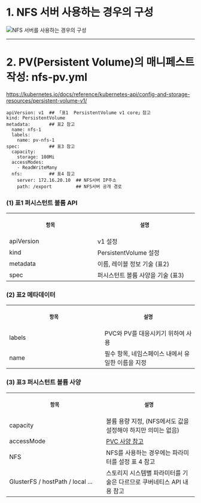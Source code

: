 
# 1. NFS 서버 사용하는 경우의 구성

![NFS 서버를 사용하는 경우의 구성](https://user-images.githubusercontent.com/42735894/143775424-1f8c18a5-e92b-4ab8-978b-39381a5d12c6.PNG)

-----

# 2. PV(Persistent Volume)의 매니페스트 작성: nfs-pv.yml

https://kubernetes.io/docs/reference/kubernetes-api/config-and-storage-resources/persistent-volume-v1/

```
apiVersion: v1  ## 「표1  PersistentVolume v1 core」참고
kind: PersistentVolume
metadata:       ## 표2 참고
  name: nfs-1
  labels:
    name: pv-nfs-1
spec:           ## 표3 참고
  capacity:
    storage: 100Mi
  accessModes:
    - ReadWriteMany
  nfs:          ## 표4 참고
    server: 172.16.20.10  ## NFS서버 IP주소
    path: /export         ## NFS서버 공개 경로
```

### (1) 표1 퍼시스턴트 볼륨 API
<table>
<tr>
<th align="center">
<img width="441" height="1">
<p> 
<small>
항목 
</small>
</p>
</th>
<th align="center">
<img width="441" height="1">
<p> 
<small>
설명
</small>
</p>
</th>
</tr>
<tr>
<td>
<!-- REMOVE THE BACKSLASHES -->
apiVersion
</td>
<td>
<!-- REMOVE THE BACKSLASHES -->
v1 설정
</td>
</tr>
<tr>
<td>
<!-- REMOVE THE BACKSLASHES -->
kind
</td>
<td>
<!-- REMOVE THE BACKSLASHES -->
PersistentVolume 설정
</td>
</tr>
<tr>
<td>
<!-- REMOVE THE BACKSLASHES -->
metadata
</td>
<td>
<!-- REMOVE THE BACKSLASHES -->
이름, 레이블 정보 기술 (표2)
</td>
</tr>
<tr>
<td>
<!-- REMOVE THE BACKSLASHES -->
spec
</td>
<td>
<!-- REMOVE THE BACKSLASHES -->
퍼시스턴트 볼륨 사양을 기술 (표3)
</td>
</tr>
</table>


### (2) 표2 메타데이터 
<table>
<tr>
<th align="center">
<img width="441" height="1">
<p> 
<small>
항목 
</small>
</p>
</th>
<th align="center">
<img width="441" height="1">
<p> 
<small>
설명
</small>
</p>
</th>
</tr>
<tr>
<td>
<!-- REMOVE THE BACKSLASHES -->
labels
</td>
<td>
<!-- REMOVE THE BACKSLASHES -->
PVC와 PV를 대응시키기 위하여 사용
</td>
</tr>
<tr>
<td>
<!-- REMOVE THE BACKSLASHES -->
name
</td>
<td>
<!-- REMOVE THE BACKSLASHES -->
필수 항목, 네임스페이스 내에서 유일한 이름을 지정
</td>
</tr>
</table>

### (3) 표3 퍼시스턴트 볼륨 사양
<table>
<tr>
<th align="center">
<img width="441" height="1">
<p> 
<small>
항목 
</small>
</p>
</th>
<th align="center">
<img width="441" height="1">
<p> 
<small>
설명
</small>
</p>
</th>
</tr>
<tr>
<td>
<!-- REMOVE THE BACKSLASHES -->
capacity
</td>
<td>
<!-- REMOVE THE BACKSLASHES -->
볼륨 용량 지정, (NFS에서도 값을 설정해야 하지만 의미는 없음)
</td>
</tr>
<tr>
<td>
<!-- REMOVE THE BACKSLASHES -->
accessMode
</td>
<td>
<!-- REMOVE THE BACKSLASHES -->
<a href="https://github.com/revenge1005/Kubernetes-Study/tree/main/Chap11%20%EC%8A%A4%ED%86%A0%EB%A6%AC%EC%A7%80#3-%ED%91%9C3-%ED%8D%BC%EC%8B%9C%EC%8A%A4%ED%84%B4%ED%8A%B8-%EB%B3%BC%EB%A5%A8-%EC%9A%94%EA%B5%AC-%EC%82%AC%EC%96%91">PVC 사양 참고</a>
</td>
</tr>
<tr>
<td>
<!-- REMOVE THE BACKSLASHES -->
NFS
</td>
<td>
<!-- REMOVE THE BACKSLASHES -->
NFS를 사용하는 경우에는 파라미터를 설정 표 4 참고
</td>
</tr>
<tr>
<td>
<!-- REMOVE THE BACKSLASHES -->
GlusterFS / hostPath / local ...
</td>
<td>
<!-- REMOVE THE BACKSLASHES -->
스토리지 시스템별 파라미터를 기술은 다르므로 쿠버네티스 API 내용 참고
</td>
</tr>
</table>